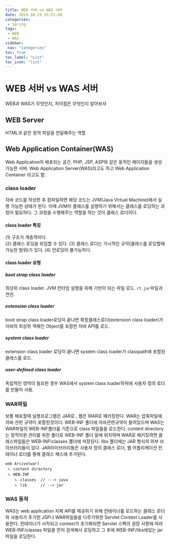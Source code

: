 ```yaml
---
title: WEB 서버 vs WAS 서버
date: 2019-10-23 15:51:58
categories: 
 - Spring
tags: 
 - WEB
 - WAS
sidebar:
 nav: "categories"
toc: true
toc_label: "List"
toc_icon: "list"
---
```


# WEB 서버 vs WAS 서버
WEB과 WAS가 무엇인지, 차이점은 무엇인지 알아보자

## WEB Server
HTML과 같은 정적 파일을 전달해주는 역할

## Web Application Container(WAS)
Web Application이 배포되는 공간. PHP, JSP, ASP와 같은 동적인 페이지들을 생성 가능한 서버. Web Application Server(WAS)라고도 하고 Web Application Container 라고도 함. 

### class loader
자바 코드를 작성한 후 컴파일하면 해당 코드는 JVM(Java Virtual Machine)에서 실행 가능한 상태가 된다. 이때 JVM이 클래스를 실행하기 위해서는 클래스를 로딩하는 과정이 필요하다. 그 과정을 수행해주는 역할을 하는 것이 클래스 로더이다. 
#### class loader 특징
(1) 구조가 계층적이다.  
(2) 클래스 로딩을 위임할 수 있다.
(3) 클래스 로더는 가시적인 규약(클래스를 로딩할때 가능한 범위)가 있다.
(4) 언로딩이 불가능하다.                                     
#### class loader 유형
##### boot strap class loader
최상위 class loader. JVM 런타임 실행을 위해 기반이 되는 파일 로드. `rt.jar`파일과 연관.
##### extension class loader
boot strap class loader로딩이 끝나면 확장클래스로더(extension class loader)가 자바의 최상위 객체인 Object를 포함한 자바 API를 로드. 
##### system class loader
extension class loader 로딩이 끝나면 system class loader가 classpath에 포함된 클래스를 로드.
##### user-defined class loader
독립적인 영역이 필요한 경우 WAS에서 system class loader하위에 사용자 정의 로더를 만들어 사용. 

### WAR파일
보통 배포할때 실행프로그램은 JAR로 , 웹은 WAR로 패키징한다. WAR는 압축파일에 자바 관련 규약이 포함된것이다. WEB-INF 폴더에 자바관련규약이 들어있으며 WAS는 WAR파일의 WEB-INF폴더를 기준으로 class 파일들을 로드한다. content directory는 정적자원 관리를 위한 폴더로 WEB-INF 폴더 밑에 위치하며 WAR로 패키징하면 클래스파일들은 WEB-INF\classes 폴더에 저장된다. libs 폴더에는 JAR 형식의 외부 라이브러리들이 있다. JAR라이브러리들은 사용자 정의 클래스 로더, 웹 어플리케이션 컨테이너 로더를 통해 클래스 패스에 추가된다.  
```
web Arcive(war)  
 ㄴ content directory  
 ㄴ WEB-INF  
    ㄴ classes  // ---> java  
    ㄴ lib      // --> jar  
```

### WAS 동작
WAS는 web application 자체 API를 제공하기 위해 컨테이너를 로드하는 클래스 로더와 사용자가 추가한 JSP나 WAR파일들을 다루기위한 Servlet Context Loader를 사용한다. 컨테이너가 시작되고 context가 초기화되면 Servlet 스펙의 권장 사항에 따라 WEB-INF/classes 파일을 먼저 검색해서 로딩하고 그 후에 WEB-INF/libs에있는 jar파일을 로딩한다. 